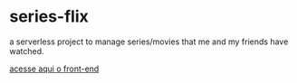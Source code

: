 # series-flix
a serverless project to manage series/movies that me and my friends have watched. 

[acesse aqui o front-end](https://github.com/eduardoxns/series-flix-front)

